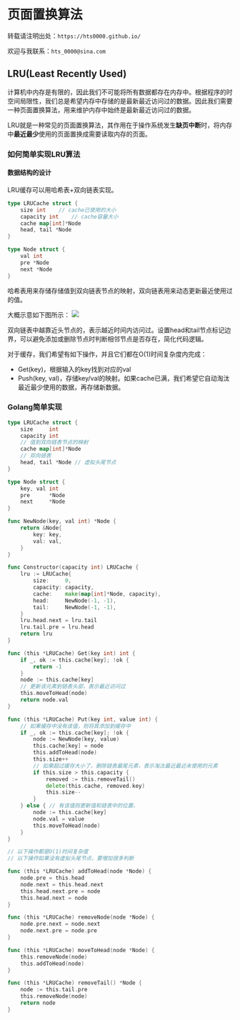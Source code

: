 # 页面置换算法


<!--more-->

转载请注明出处：`https://hts0000.github.io/`

欢迎与我联系：`hts_0000@sina.com`


## LRU(Least Recently Used)
计算机中内存是有限的，因此我们不可能将所有数据都存在内存中。根据程序的时空间局限性，我们总是希望内存中存储的是最新最近访问过的数据。因此我们需要一种页面置换算法，用来维护内存中始终是最新最近访问过的数据。

LRU就是一种常见的页面置换算法，其作用在于操作系统发生**缺页中断**时，将内存中**最近最少**使用的页面置换成需要读取内存的页面。

### 如何简单实现LRU算法
#### 数据结构的设计
LRU缓存可以用哈希表+双向链表实现。
```go
type LRUCache struct {
	size int	// cache已使用的大小
	capacity int	// cache容量大小
	cache map[int]*Node
	head, tail *Node
}

type Node struct {
	val int
	pre *Node
	next *Node
}
```
哈希表用来存储存储值到双向链表节点的映射，双向链表用来动态更新最近使用过的值。

大概示意如下图所示：
![](https://cdn.jsdelivr.net/gh/hts0000/images/202205151927746.png)

双向链表中越靠近头节点的，表示越近时间内访问过。设置head和tail节点标记边界，可以避免添加或删除节点时判断相邻节点是否存在，简化代码逻辑。

对于缓存，我们希望有如下操作，并且它们都在O(1)时间复杂度内完成：
- Get(key)，根据输入的key找到对应的val
- Push(key, val)，存储key/val的映射。如果cache已满，我们希望它自动淘汰最近最少使用的数据，再存储新数据。

### Golang简单实现
```go
type LRUCache struct {
	size     int
	capacity int
	// 值到双向链表节点的映射
	cache map[int]*Node
	// 双向链表
	head, tail *Node // 虚拟头尾节点
}

type Node struct {
	key, val int
	pre      *Node
	next     *Node
}

func NewNode(key, val int) *Node {
	return &Node{
		key: key,
		val: val,
	}
}

func Constructor(capacity int) LRUCache {
	lru := LRUCache{
		size:     0,
		capacity: capacity,
		cache:    make(map[int]*Node, capacity),
		head:     NewNode(-1, -1),
		tail:     NewNode(-1, -1),
	}
	lru.head.next = lru.tail
	lru.tail.pre = lru.head
	return lru
}

func (this *LRUCache) Get(key int) int {
	if _, ok := this.cache[key]; !ok {
		return -1
	}
	node := this.cache[key]
	// 更新该元素到链表头部，表示最近访问过
	this.moveToHead(node)
	return node.val
}

func (this *LRUCache) Put(key int, value int) {
	// 如果缓存中没有该值，则将其添加到缓存中
	if _, ok := this.cache[key]; !ok {
		node := NewNode(key, value)
		this.cache[key] = node
		this.addToHead(node)
		this.size++
		// 如果超过缓存大小了，删除链表最尾元素，表示淘汰最近最近未使用的元素
		if this.size > this.capacity {
			removed := this.removeTail()
			delete(this.cache, removed.key)
			this.size--
		}
	} else { // 有该值则更新值和链表中的位置，
		node := this.cache[key]
		node.val = value
		this.moveToHead(node)
	}
}

// 以下操作都是O(1)时间复杂度
// 以下操作如果没有虚拟头尾节点，要增加很多判断

func (this *LRUCache) addToHead(node *Node) {
	node.pre = this.head
	node.next = this.head.next
	this.head.next.pre = node
	this.head.next = node
}

func (this *LRUCache) removeNode(node *Node) {
	node.pre.next = node.next
	node.next.pre = node.pre
}

func (this *LRUCache) moveToHead(node *Node) {
	this.removeNode(node)
	this.addToHead(node)
}

func (this *LRUCache) removeTail() *Node {
	node := this.tail.pre
	this.removeNode(node)
	return node
}
```

